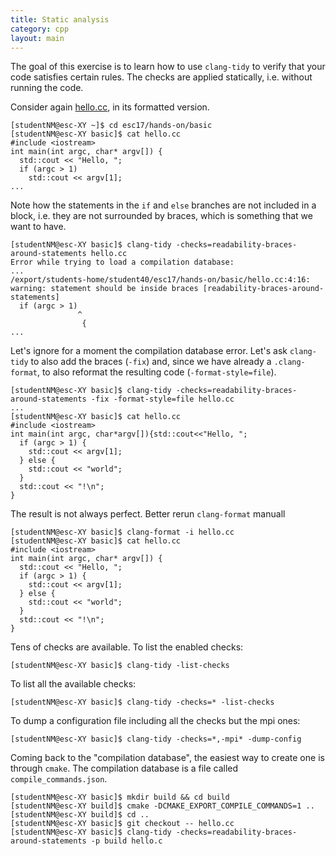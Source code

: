 ```yaml
---
title: Static analysis
category: cpp
layout: main
---
```


The goal of this exercise is to learn how to use `clang-tidy` to verify that
your code satisfies certain rules. The checks are applied statically, i.e.
without running the code.

Consider again [hello.cc]({{site.exercises_repo}}/hands-on/basic/hello.cc), in
its formatted version.

    [studentNM@esc-XY ~]$ cd esc17/hands-on/basic
    [studentNM@esc-XY basic]$ cat hello.cc
    #include <iostream>
    int main(int argc, char* argv[]) {
      std::cout << "Hello, ";
      if (argc > 1)
        std::cout << argv[1];
    ...

Note how the statements in the `if` and `else` branches are not included in a
block, i.e. they are not surrounded by braces, which is something that we want
to have.

    [studentNM@esc-XY basic]$ clang-tidy -checks=readability-braces-around-statements hello.cc
    Error while trying to load a compilation database:
    ...
    /export/students-home/student40/esc17/hands-on/basic/hello.cc:4:16: warning: statement should be inside braces [readability-braces-around-statements]
      if (argc > 1)
                   ^
                    {
    ...

Let's ignore for a moment the compilation database error. Let's ask `clang-tidy`
to also add the braces (`-fix`) and, since we have already a `.clang-format`, to also
reformat the resulting code (`-format-style=file`).

    [studentNM@esc-XY basic]$ clang-tidy -checks=readability-braces-around-statements -fix -format-style=file hello.cc
    ...
    [studentNM@esc-XY basic]$ cat hello.cc
    #include <iostream>
    int main(int argc, char*argv[]){std::cout<<"Hello, ";
      if (argc > 1) {
        std::cout << argv[1];
      } else {
        std::cout << "world";
      }
      std::cout << "!\n";
    }

The result is not always perfect. Better rerun `clang-format` manuall

    [studentNM@esc-XY basic]$ clang-format -i hello.cc
    [studentNM@esc-XY basic]$ cat hello.cc
    #include <iostream>
    int main(int argc, char* argv[]) {
      std::cout << "Hello, ";
      if (argc > 1) {
        std::cout << argv[1];
      } else {
        std::cout << "world";
      }
      std::cout << "!\n";
    }

Tens of checks are available. To list the enabled checks:

    [studentNM@esc-XY basic]$ clang-tidy -list-checks

To list all the available checks:

    [studentNM@esc-XY basic]$ clang-tidy -checks=* -list-checks

To dump a configuration file including all the checks but the mpi ones:

    [studentNM@esc-XY basic]$ clang-tidy -checks=*,-mpi* -dump-config

Coming back to the "compilation database", the easiest way to create one is
through `cmake`. The compilation database is a file called
`compile_commands.json`.

    [studentNM@esc-XY basic]$ mkdir build && cd build
    [studentNM@esc-XY build]$ cmake -DCMAKE_EXPORT_COMPILE_COMMANDS=1 ..
    [studentNM@esc-XY build]$ cd ..
    [studentNM@esc-XY basic]$ git checkout -- hello.cc
    [studentNM@esc-XY basic]$ clang-tidy -checks=readability-braces-around-statements -p build hello.c

